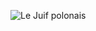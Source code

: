 ![Le Juif polonais](https://upload.wikimedia.org/wikipedia/commons/thumb/7/74/RUS-2016-Aerial-SPB-Winter_Palace_%28crop%29.jpg/500px-RUS-2016-Aerial-SPB-Winter_Palace_%28crop%29.jpg)